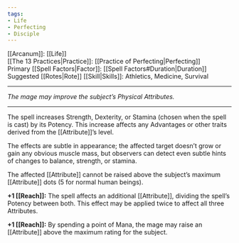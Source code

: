 ```yaml
---
tags:
- Life
- Perfecting
- Disciple
---
```


[[Arcanum]]: [[Life]]\
[[The 13 Practices|Practice]]: [[Practice of Perfecting|Perfecting]]\
Primary [[Spell Factors|Factor]]: [[Spell Factors#Duration|Duration]]\
Suggested [[Rotes|Rote]] [[Skill|Skills]]: Athletics, Medicine, Survival

---

_The mage may improve the subject’s Physical Attributes._

---

The spell increases Strength, Dexterity, or Stamina (chosen when the spell is cast) by its Potency. This increase affects any Advantages or other traits derived from the [[Attribute]]’s level.

The effects are subtle in appearance; the affected target doesn’t grow or gain any obvious muscle mass, but observers can detect even subtle hints of changes to balance, strength, or stamina.

The affected [[Attribute]] cannot be raised above the subject’s maximum [[Attribute]] dots (5 for normal human beings).

**+1 [[Reach]]:** The spell affects an additional [[Attribute]], dividing the spell’s Potency between both. This effect may be applied twice to affect all three Attributes.

**+1 [[Reach]]:** By spending a point of Mana, the mage may raise an [[Attribute]] above the maximum rating for the subject.